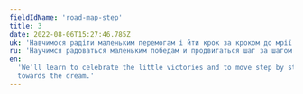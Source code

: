 ```yaml
---
fieldIdName: 'road-map-step'
title: 3
date: 2022-08-06T15:27:46.785Z
uk: 'Навчимося радіти маленьким перемогам і йти крок за кроком до мрії'
ru: 'Научимся радоваться маленьким победам и продвигаться шаг за шагом к мечте'
en:
  'We’ll learn to celebrate the little victories and to move step by step
  towards the dream.'
---
```


